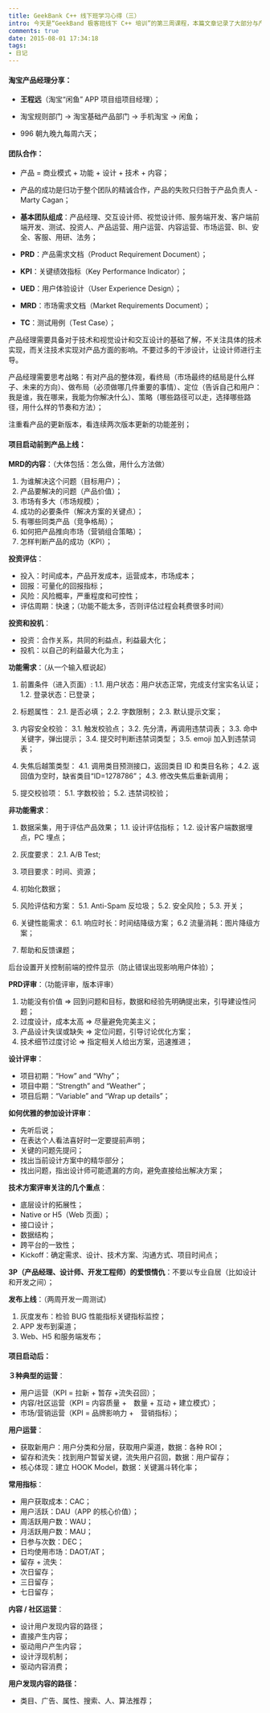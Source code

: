 ```yaml
---
title: GeekBank C++ 线下班学习心得（三）
intro: 今天是“GeekBand 极客班线下 C++ 培训”的第三周课程，本篇文章记录了大部分与产品设计及其整体生命周期相关的知识要点。
comments: true
date: 2015-08-01 17:34:18
tags:
- 日记
---
```


#### 淘宝产品经理分享：

* **王程远**（淘宝“闲鱼” APP 项目组项目经理）；

* 淘宝规则部门 -> 淘宝基础产品部门 -> 手机淘宝 -> 闲鱼；

* 996 朝九晚九每周六天；


#### 团队合作：

* 产品 = 商业模式 + 功能 + 设计 + 技术 + 内容；

* 产品的成功是归功于整个团队的精诚合作，产品的失败只归咎于产品负责人 - Marty Cagan；

* **基本团队组成**：产品经理、交互设计师、视觉设计师、服务端开发、客户端前端开发、测试、投资人、产品运营、用户运营、内容运营、市场运营、BI、安全、客服、用研、法务；

* **PRD**：产品需求文档（Product Requirement Document）；

* **KPI**：关键绩效指标（Key Performance Indicator）；

* **UED**：用户体验设计（User Experience Design）；

* **MRD**：市场需求文档（Market Requirements Document）；

* **TC**：测试用例（Test Case）；


产品经理需要具备对于技术和视觉设计和交互设计的基础了解，不关注具体的技术实现，而关注技术实现对产品方面的影响。不要过多的干涉设计，让设计师进行主导。

产品经理需要思考战略：有对产品的整体观，看终局（市场最终的结局是什么样子、未来的方向）、做布局（必须做哪几件重要的事情）、定位（告诉自己和用户：我是谁，我在哪来，我能为你解决什么）、策略（哪些路径可以走，选择哪些路径，用什么样的节奏和方法）；

注重看产品的更新版本，看连续两次版本更新的功能差别；



#### 项目启动前到产品上线：

**MRD的内容**：（大体包括：怎么做，用什么方法做）

1. 为谁解决这个问题（目标用户）；
2. 产品要解决的问题（产品价值）；
3. 市场有多大（市场规模）；
4. 成功的必要条件（解决方案的关键点）；
5. 有哪些同类产品（竞争格局）；
6. 如何把产品推向市场（营销组合策略）；
7. 怎样判断产品的成功（KPI）；

**投资评估**：

* 投入：时间成本，产品开发成本，运营成本，市场成本；
* 回报：可量化的回报指标；
* 风险：风险概率，严重程度和可控性；
* 评估周期：快速；（功能不能太多，否则评估过程会耗费很多时间）

**投资和投机**：

* 投资：合作关系，共同的利益点，利益最大化；
* 投机：以自己的利益最大化为主；


**功能需求**：（从一个输入框说起）

1. 前置条件（进入页面）:
1.1. 用户状态：用户状态正常，完成支付宝实名认证；
1.2. 登录状态：已登录；

2. 标题属性：
2.1. 是否必填；
2.2. 字数限制；
2.3. 默认提示文案；

3. 内容安全校验：
3.1. 触发校验点；
3.2. 先分清，再调用违禁词表；
3.3. 命中关键字，弹出提示；
3.4. 提交时判断违禁词类型；
3.5. emoji 加入到违禁词表；

4. 失焦后越策类型：
4.1. 调用类目预测接口，返回类目 ID 和类目名称；
4.2. 返回值为空时，缺省类目“ID=1278786”；
4.3. 修改失焦后重新调用；

5. 提交校验项：
5.1. 字数校验；
5.2. 违禁词校验；


**非功能需求**：

1. 数据采集，用于评估产品效果；
1.1. 设计评估指标；
1.2. 设计客户端数据埋点，PC 埋点；

2. 灰度要求：
2.1. A/B Test;

3. 项目要求：时间、资源；

4. 初始化数据；

5. 风险评估和方案：
5.1. Anti-Spam 反垃圾；
5.2. 安全风险；
5.3. 开关；

6. 关键性能需求：
6.1. 响应时长：时间结降级方案；
6.2 流量消耗：图片降级方案；

7. 帮助和反馈课题；

后台设置开关控制前端的控件显示（防止错误出现影响用户体验）；


**PRD评审**：（功能评审，版本评审）

1. 功能没有价值 => 回到问题和目标，数据和经验先明确提出来，引导建设性问题；
2. 过度设计，成本太高 => 尽量避免完美主义；
3. 产品设计失误或缺失 => 定位问题，引导讨论优化方案；
4. 技术细节过度讨论 => 指定相关人给出方案，迅速推进；


**设计评审**：


* 项目初期：“How” and “Why”；
* 项目中期：“Strength” and “Weather”；
* 项目后期：“Variable” and “Wrap up details”；


**如何优雅的参加设计评审**：

* 先听后说；
* 在表达个人看法喜好时一定要提前声明；
* 关键的问题先提问；
* 找出当前设计方案中的精华部分；
* 找出问题，指出设计师可能遗漏的方向，避免直接给出解决方案；


**技术方案评审关注的几个重点**：

* 底层设计的拓展性；
* Native or H5（Web 页面）；
* 接口设计；
* 数据结构；
* 跨平台的一致性；
* Kickoff：确定需求、设计、技术方案、沟通方式、项目时间点；



**3P（产品经理、设计师、开发工程师）的爱恨情仇**：不要以专业自居（比如设计和开发之间）；

**发布上线**：（两周开发一周测试）
1. 灰度发布：检验 BUG 性能指标关键指标监控；
2. APP 发布到渠道；
3. Web、H5 和服务端发布；


#### 项目启动后：

**３种典型的运营**：

* 用户运营（KPI = 拉新 + 暂存 +流失召回）；
* 内容/社区运营（KPI = 内容质量 +　数量 + 互动 + 建立模式）；
* 市场/营销运营（KPI = 品牌影响力 +　营销指标）；


**用户运营**：

* 获取新用户：用户分类和分层，获取用户渠道，数据：各种 ROI；
* 留存和流失：找到用户暂留关键，流失用户召回，数据：用户留存；
* 核心体现：建立 HOOK Model，数据：关键漏斗转化率；

**常用指标**：

* 用户获取成本：CAC；
* 用户活跃：DAU（APP 的核心价值）；
* 周活跃用户数：WAU；
* 月活跃用户数：MAU；
* 日参与次数：DEC；
* 日均使用市场：DAOT/AT；
* 留存 + 流失：
* 次日留存；
* 三日留存；
* 七日留存；

**内容 / 社区运营**：

* 设计用户发现内容的路径；
* 直接产生内容；
* 驱动用户产生内容；
* 设计浮现机制；
* 驱动内容消费；

**用户发现内容的路径：**

* 类目、广告、属性、搜索、人、算法推荐；
